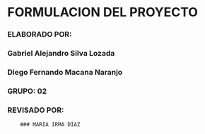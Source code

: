 #                   FORMULACION DEL PROYECTO


###                     ELABORADO POR:
###            Gabriel Alejandro Silva Lozada
###            Diego Fernando Macana Naranjo

###            GRUPO: 02

### REVISADO POR:
 		### MARÍA IRMA DÍAZ
